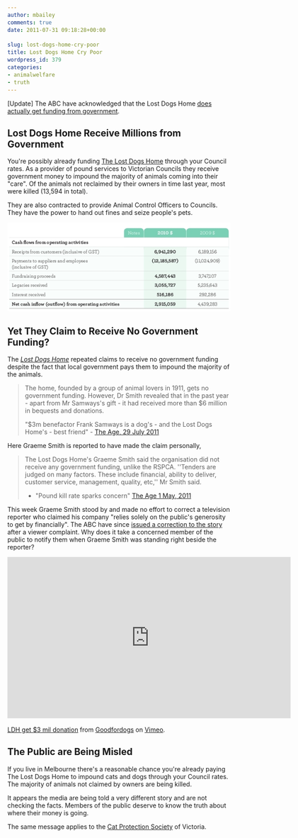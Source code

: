```yaml
---
author: mbailey
comments: true
date: 2011-07-31 09:18:28+00:00

slug: lost-dogs-home-cry-poor
title: Lost Dogs Home Cry Poor
wordpress_id: 379
categories:
- animalwelfare
- truth
---
```


[Update] The ABC have acknowledged that the Lost Dogs Home [does actually get funding from government](http://www.abc.net.au/news/2011-07-29/dogs-home-welcomes-3m-bequest/2815668).

## Lost Dogs Home Receive Millions from Government

You're possibly already funding [The Lost Dogs Home](http://dogshome.com)
through your Council rates. As a provider of pound services to Victorian
Councils they receive government money to impound the majority of animals
coming into their "care". Of the animals not reclaimed by their owners in time
last year, most were killed (13,594 in total).

They are also contracted to provide Animal Control Officers to Councils. They
have the power to hand out fines and seize people's pets.

![LDH received $6.9 mil from "customers" in 2009-2010](../images/2011-07-31-lost-dogs-home-cry-poor/LDH_reciepts_from_customers.jpeg)


## Yet They Claim to Receive No Government Funding?

The _[Lost Dogs Home](2011-06-20-lost-dogs-home.md)_ repeated claims to receive no
government funding despite the fact that local government pays them to impound
the majority of the animals.

> The home, founded by a group of animal lovers in 1911, gets no government
> funding. However, Dr Smith revealed that in the past year - apart from Mr
> Samways's gift - it had received more than $6 million in bequests and
> donations.
>
> "$3m benefactor Frank Samways is a dog's - and the Lost Dogs Home's - best
> friend" - [The Age, 29 July
> 2011](http://www.theage.com.au/executive-style/3m-benefactor-frank-samways-is-a-dogs--and-the-lost-dogs-homes--best-friend-20110728-1i2dz.html)

Here Graeme Smith is reported to have made the claim personally,

> The Lost Dogs Home's Graeme Smith said the organisation did not receive any
> government funding, unlike the RSPCA. ''Tenders are judged on many factors.
> These include financial, ability to deliver, customer service, management,
> quality, etc,'' Mr Smith said.
>
> - "Pound kill rate sparks concern" [The Age 1 May, 2011](http://www.theage.com.au/victoria/pound-kill-rate-sparks-concern-20110430-1e29v.html#ixzz1TelKByW2)

This week Graeme Smith stood by and made no effort to correct a television
reporter who claimed his company "relies solely on the public's generosity to
get by financially". The ABC have since [issued a correction to the
story](http://www.abc.net.au/news/2011-07-29/dogs-home-welcomes-3m-bequest/2815668)
after a viewer complaint. Why does it take a concerned member of the public to
notify them when Graeme Smith was standing right beside the reporter?

<iframe src="https://player.vimeo.com/video/27105064" width="640" height="364" frameborder="0" webkitallowfullscreen mozallowfullscreen allowfullscreen></iframe>
<p><a href="https://vimeo.com/27105064">LDH get $3 mil donation</a> from <a href="https://vimeo.com/goodfordogs">Goodfordogs</a> on <a href="https://vimeo.com">Vimeo</a>.</p>

## The Public are Being Misled

If you live in Melbourne there's a reasonable chance you're already paying The
Lost Dogs Home to impound cats and dogs through your Council rates. The
majority of animals not claimed by owners are being killed.

It appears the media are being told a very different story and are not checking
the facts. Members of the public deserve to know the truth about where their
money is going.

The same message applies to the [Cat Protection Society](http://catprotectionsociety.com) of Victoria.
